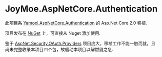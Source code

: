 JoyMoe.AspNetCore.Authentication
====

此项目系 [Yamool.AspNetCore.Authentication](https://github.com/zhengchun/SocialAuth) 的 Asp.Net Core 2.0 移植.

项目发布在 [NuGet](https://www.nuget.org/packages?q=JoyMoe.AspNetCore.Authentication) 上，可直接从 Nuget 添加使用.

鉴于 [AspNet.Security.OAuth.Providers](https://github.com/aspnet-contrib/AspNet.Security.OAuth.Providers) 项目庞大，移植工作不能一触而就，且尚未完整收录本项目四个包，故启动本项目以解燃眉之急.
